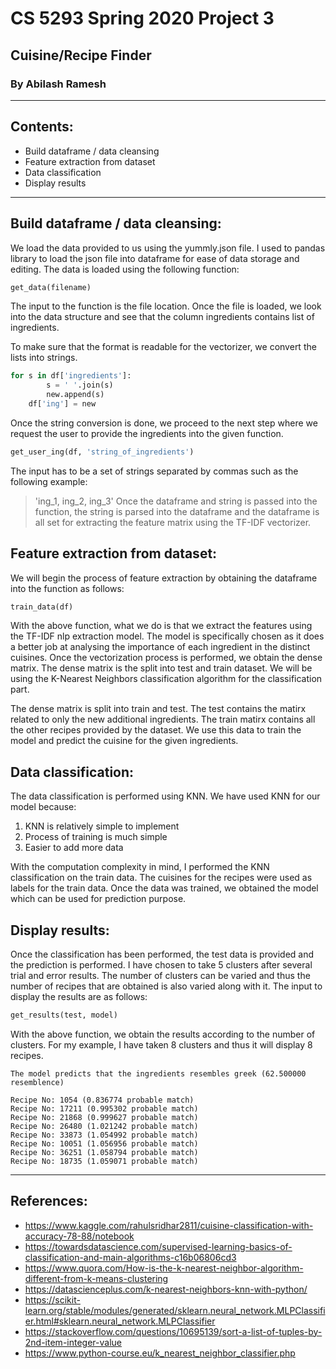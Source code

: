 # CS 5293 Spring 2020 Project 3
## Cuisine/Recipe Finder
### By Abilash Ramesh
-------
## Contents:
* Build dataframe / data cleansing
* Feature extraction from dataset
* Data classification
* Display results
----
## Build dataframe / data cleansing:

We load the data provided to us using the yummly.json file. I used to pandas library to load the json file into dataframe for ease of data storage and editing. The data is loaded using the following function:
```python
get_data(filename)
```
The input to the function is the file location. Once the file is loaded, we look into the data structure and see that the column ingredients contains list of ingredients. 

To make sure that the format is readable for the vectorizer, we convert the lists into strings.
``` python
for s in df['ingredients']:
        s = ' '.join(s)
        new.append(s)
    df['ing'] = new
````
Once the string conversion is done, we proceed to the next step where we request the user to provide the ingredients into the given function.
``` python
get_user_ing(df, 'string_of_ingredients')
```
The input has to be a set of strings separated by commas such as the following example:
> 'ing_1, ing_2, ing_3'
Once the dataframe and string is passed into the function, the string is parsed into the dataframe and the dataframe is all set for extracting the feature matrix using the TF-IDF vectorizer.

## Feature extraction from dataset:

We will begin the process of feature extraction by obtaining the dataframe into the function as follows:
``` python
train_data(df)
```
With the above function, what we do is that we extract the features using the TF-IDF nlp extraction model. The model is specifically chosen as it does a better job at analysing the importance of each ingredient in the distinct cuisines. Once the vectorization process is performed, we obtain the dense matrix. The dense matrix is the split into test and train dataset. We will be using the K-Nearest Neighbors classification algorithm for the classification part. 

The dense matrix is split into train and test. The test contains the matirx related to only the new additional ingredients. The train matirx contains all the other recipes provided by the dataset. We use this data to train the model and predict the cuisine for the given ingredients. 

## Data classification:

The data classification is performed using KNN. We have used KNN for our model because:

1. KNN is relatively simple to implement
2. Process of training is much simple
3. Easier to add more data

With the computation complexity in mind, I performed the KNN classification on the train data. The cuisines for the recipes were used as labels for the train data. Once the data was trained, we obtained the model which can be used for prediction purpose. 

## Display results:

Once the classification has been performed, the test data is provided and the prediction is performed. I have chosen to take 5 clusters after several trial and error results. The number of clusters can be varied and thus the number of recipes that are obtained is also varied along with it. The input to display the results are as follows:
````python
get_results(test, model)
````
With the above function, we obtain the results according to the number of clusters. For my example, I have taken 8 clusters and thus it will display 8 recipes. 
```output
The model predicts that the ingredients resembles greek (62.500000 resemblence)

Recipe No: 1054 (0.836774 probable match)
Recipe No: 17211 (0.995302 probable match)
Recipe No: 21868 (0.999627 probable match)
Recipe No: 26480 (1.021242 probable match)
Recipe No: 33873 (1.054992 probable match)
Recipe No: 10051 (1.056956 probable match)
Recipe No: 36251 (1.058794 probable match)
Recipe No: 18735 (1.059071 probable match)
```

------
## References:
* https://www.kaggle.com/rahulsridhar2811/cuisine-classification-with-accuracy-78-88/notebook
* https://towardsdatascience.com/supervised-learning-basics-of-classification-and-main-algorithms-c16b06806cd3
* https://www.quora.com/How-is-the-k-nearest-neighbor-algorithm-different-from-k-means-clustering
* https://datascienceplus.com/k-nearest-neighbors-knn-with-python/
* https://scikit-learn.org/stable/modules/generated/sklearn.neural_network.MLPClassifier.html#sklearn.neural_network.MLPClassifier
* https://stackoverflow.com/questions/10695139/sort-a-list-of-tuples-by-2nd-item-integer-value
* https://www.python-course.eu/k_nearest_neighbor_classifier.php
